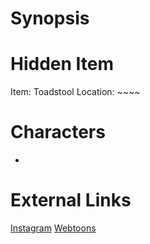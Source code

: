 # Synopsis


# Hidden Item
Item: Toadstool
Location: ~~~~

# Characters
* 

# External Links
[Instagram](https://www.instagram.com/p/CAqnM74DP7R/)
[Webtoons]()